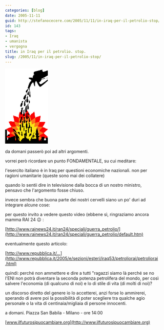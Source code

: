 ```yaml
---
categories: [blog]
date: 2005-11-11
guid: http://stefanocecere.com/2005/11/11/in-iraq-per-il-petrolio-stop/
id: 143
tags:
- Iraq
- umanista
- vergogna
title: in Iraq per il petrolio. stop.
slug: /2005/11/in-iraq-per-il-petrolio-stop/
---
```


![](../../../assets/img/post/2005/pump_boms.gif)

da domani passerò poi ad altri argomenti.
  
vorrei però ricordare un punto FONDAMENTALE, su cui meditare:

l'esercito italiano è in Iraq per questioni economiche nazionali. non per ragioni umanitarie (queste sono mai dei collatere)

quando lo sentii dire in televisione dalla bocca di un nostro ministro, pensavo che l'argomento fosse chiuso.

invece sembra che buona parte dei nostri cervelli siano un po' duri ad integrare alcune cose:
  
per questo invito a vedere questo video (ebbene sì, ringraziamo ancora mamma RAI 24 😉 :

[http://www.rainews24.it/ran24/speciali/guerra_petrolio/](http://www.rainews24.it/ran24/speciali/guerra_petrolio/default.htm)

eventualmente questo articolo:
  
[http://www.repubblica.it/…](http://www.repubblica.it/2005/e/sezioni/esteri/iraq53/petroliorai/petroliorai.html)

quindi: perché non ammettere e dire a tutti "ragazzi siamo là perché se no l'ENI non potrà diventare la seconda potenza petrolifera del mondo, per così salvere l'economia (di qualcuno di noi) e lo di stile di vita (di molti di noi)?
  
un discorso diretto del genere io lo accetterei, anzi forse lo ammirerei, sperando di avere poi la possibilità di poter scegliere tra qualche agio personale o la vita di centinaia/migliaia di persone innocenti.

a domani. Piazza San Babila - Milano - ore 14:00
  
[www.ilfuturosipuocambiare.org](http://www.ilfuturosipuocambiare.org)